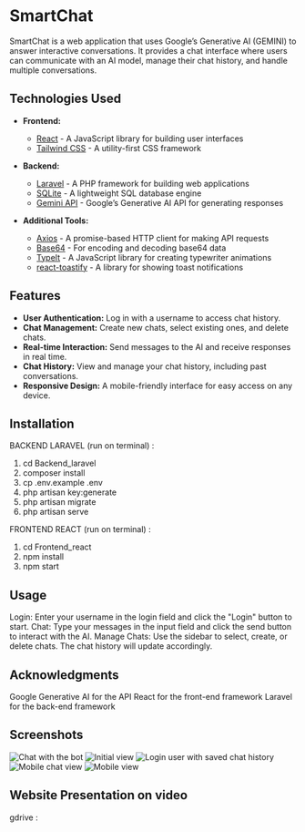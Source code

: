 # SmartChat

SmartChat is a web application that uses Google’s Generative AI (GEMINI) to answer interactive conversations. It provides a chat interface where users can communicate with an AI model, manage their chat history, and handle multiple conversations.

## Technologies Used

- **Frontend:**
  - [React](https://reactjs.org/) - A JavaScript library for building user interfaces
  - [Tailwind CSS](https://tailwindcss.com/) - A utility-first CSS framework

- **Backend:**
  - [Laravel](https://laravel.com/) - A PHP framework for building web applications
  - [SQLite](https://www.sqlite.org/index.html) - A lightweight SQL database engine
  - [Gemini API](https://developers.google.com/generative-ai) - Google’s Generative AI API for generating responses

- **Additional Tools:**
  - [Axios](https://axios-http.com/) - A promise-based HTTP client for making API requests
  - [Base64](https://www.base64decode.net/base64-encoder) - For encoding and decoding base64 data
  - [TypeIt](https://typeitjs.com/) - A JavaScript library for creating typewriter animations
  - [react-toastify](https://github.com/fkhadra/react-toastify) - A library for showing toast notifications

## Features

- **User Authentication:** Log in with a username to access chat history.
- **Chat Management:** Create new chats, select existing ones, and delete chats.
- **Real-time Interaction:** Send messages to the AI and receive responses in real time.
- **Chat History:** View and manage your chat history, including past conversations.
- **Responsive Design:** A mobile-friendly interface for easy access on any device.

## Installation
BACKEND LARAVEL (run on terminal) : 
1. cd Backend_laravel
2. composer install
3. cp .env.example .env
4. php artisan key:generate
5. php artisan migrate
6. php artisan serve

FRONTEND REACT (run on terminal) :
1. cd Frontend_react
2. npm install
3. npm start

## Usage
  Login: Enter your username in the login field and click the "Login" button to start.
  Chat: Type your messages in the input field and click the send button to interact with the AI.
  Manage Chats: Use the sidebar to select, create, or delete chats. The chat history will update accordingly.

## Acknowledgments
  Google Generative AI for the API
  React for the front-end framework
  Laravel for the back-end framework

## Screenshots
![Chat with the bot](./Web%20Screenshots/Initial%20view.png)
![Initial view](./Web%20Screenshots/Chat%20with%20bot.png)
![Login user with saved chat history](./Web%20Screenshots/Login%20user%20with%20saved%20chat%20history.png)
![Mobile chat view](./Web%20Screenshots/mobile%20chat%20view.png)
![Mobile view](./Web%20Screenshots/Mobile%20view.png)


## Website Presentation on video
gdrive : 
